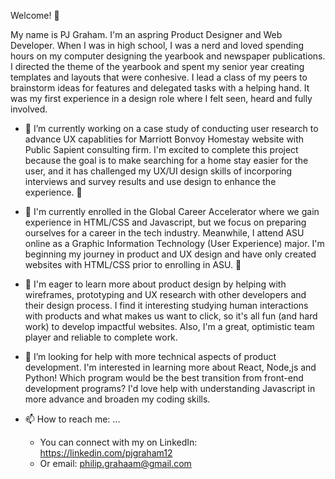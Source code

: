 Welcome! 👋

My name is PJ Graham. I'm an aspring Product Designer and Web Developer. When I was in high school, I was a nerd and loved spending hours on my computer designing the yearbook and newspaper publications. I directed the theme of the yearbook and spent my senior year creating templates and layouts that were conhesive. I lead a class of my peers to brainstorm ideas for features and delegated tasks with a helping hand. It was my first experience in a design role where I felt seen, heard and fully involved. 
  
- 🔭 I’m currently working on a case study of conducting user research to advance UX capablities for Marriott Bonvoy Homestay website with Public Sapient consulting firm. I'm excited to complete this project because the goal is to make searching for a home stay easier for the user, and it has challenged my UX/UI design skills of incorporing interviews and survey results and use design to enhance the experience. 🔭

- 🌱 I'm currently enrolled in the Global Career Accelerator where we gain experience in HTML/CSS and Javascript, but we focus on preparing ourselves for a career in the tech industry. Meanwhile, I attend ASU online as a Graphic Information Technology (User Experience) major. I'm beginning my journey in product and UX design and have only created websites with HTML/CSS prior to enrolling in ASU. 🌱

  
- 👯 I'm eager to learn more about product design by helping with wireframes, prototyping and UX research with other developers and their design process. I find it interesting studying human interactions with products and what makes us want to click, so it's all fun (and hard work) to develop impactful websites. Also, I'm a great, optimistic team player and reliable to complete work.

  
- 🤔 I’m looking for help with more technical aspects of product development. I'm interested in learning more about React, Node,js and Python! Which program would be the best transition from front-end development programs? I'd love help with understanding Javascript in more advance and broaden my coding skills.
  
- 📫 How to reach me: ...
    - You can connect with my on LinkedIn: https://linkedin.com/pjgraham12
    - Or email: philip.grahaam@gmail.com

